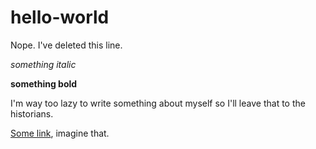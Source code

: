 # hello-world
Nope. I've deleted this line.

_something italic_

__something bold__

I'm way too lazy to write something about myself so I'll leave that to the historians.

[Some link](https://www.example.com), imagine that.
